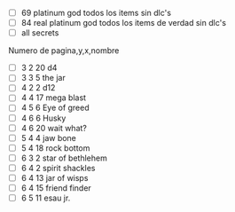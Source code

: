 - [ ] 69 platinum god todos los items sin dlc's
- [ ] 84 real platinum god todos los items de verdad sin dlc's
- [ ] all secrets

Numero de pagina,y,x,nombre
- [ ] 3 2 20 d4
- [ ] 3 3 5  the jar
- [ ] 4 2 2  d12
- [ ] 4 4 17 mega blast
- [ ] 4 5 6  Eye of greed
- [ ] 4 6 6  Husky
- [ ] 4 6 20 wait what?
- [ ] 5 4 4  jaw bone
- [ ] 5 4 18 rock bottom
- [ ] 6 3 2  star of bethlehem
- [ ] 6 4 2  spirit shackles
- [ ] 6 4 13 jar of wisps
- [ ] 6 4 15 friend finder
- [ ] 6 5 11 esau jr.
